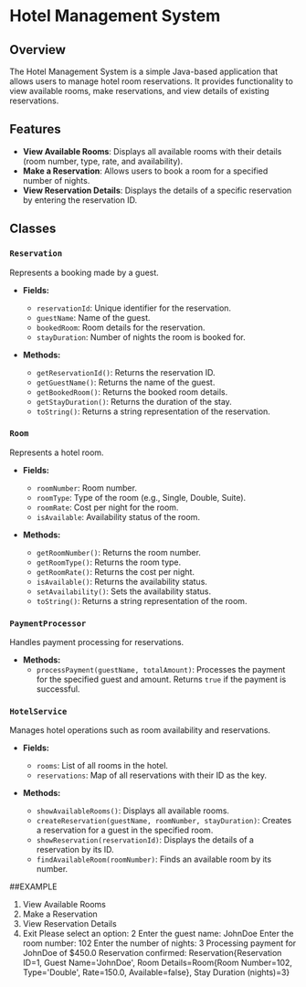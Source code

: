 # Hotel Management System

## Overview

The Hotel Management System is a simple Java-based application that allows users to manage hotel room reservations. It provides functionality to view available rooms, make reservations, and view details of existing reservations.

## Features

- **View Available Rooms**: Displays all available rooms with their details (room number, type, rate, and availability).
- **Make a Reservation**: Allows users to book a room for a specified number of nights.
- **View Reservation Details**: Displays the details of a specific reservation by entering the reservation ID.

## Classes

### `Reservation`
Represents a booking made by a guest.

- **Fields:**
  - `reservationId`: Unique identifier for the reservation.
  - `guestName`: Name of the guest.
  - `bookedRoom`: Room details for the reservation.
  - `stayDuration`: Number of nights the room is booked for.

- **Methods:**
  - `getReservationId()`: Returns the reservation ID.
  - `getGuestName()`: Returns the name of the guest.
  - `getBookedRoom()`: Returns the booked room details.
  - `getStayDuration()`: Returns the duration of the stay.
  - `toString()`: Returns a string representation of the reservation.

### `Room`
Represents a hotel room.

- **Fields:**
  - `roomNumber`: Room number.
  - `roomType`: Type of the room (e.g., Single, Double, Suite).
  - `roomRate`: Cost per night for the room.
  - `isAvailable`: Availability status of the room.

- **Methods:**
  - `getRoomNumber()`: Returns the room number.
  - `getRoomType()`: Returns the room type.
  - `getRoomRate()`: Returns the cost per night.
  - `isAvailable()`: Returns the availability status.
  - `setAvailability()`: Sets the availability status.
  - `toString()`: Returns a string representation of the room.

### `PaymentProcessor`
Handles payment processing for reservations.

- **Methods:**
  - `processPayment(guestName, totalAmount)`: Processes the payment for the specified guest and amount. Returns `true` if the payment is successful.

### `HotelService`
Manages hotel operations such as room availability and reservations.

- **Fields:**
  - `rooms`: List of all rooms in the hotel.
  - `reservations`: Map of all reservations with their ID as the key.

- **Methods:**
  - `showAvailableRooms()`: Displays all available rooms.
  - `createReservation(guestName, roomNumber, stayDuration)`: Creates a reservation for a guest in the specified room.
  - `showReservation(reservationId)`: Displays the details of a reservation by its ID.
  - `findAvailableRoom(roomNumber)`: Finds an available room by its number.


##EXAMPLE
1. View Available Rooms
2. Make a Reservation
3. View Reservation Details
4. Exit
Please select an option: 2
Enter the guest name: JohnDoe
Enter the room number: 102
Enter the number of nights: 3
Processing payment for JohnDoe of $450.0
Reservation confirmed: Reservation{Reservation ID=1, Guest Name='JohnDoe', Room Details=Room{Room Number=102, Type='Double', Rate=150.0, Available=false}, Stay Duration (nights)=3}

   
   


